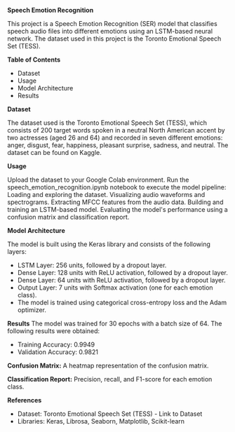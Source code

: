 **Speech Emotion Recognition**

This project is a Speech Emotion Recognition (SER) model that classifies speech audio files into different emotions using an LSTM-based neural network. The dataset used in this project is the Toronto Emotional Speech Set (TESS).

**Table of Contents**

* Dataset
* Usage
* Model Architecture
* Results

**Dataset**

The dataset used is the Toronto Emotional Speech Set (TESS), which consists of 200 target words spoken in a neutral North American accent by two actresses (aged 26 and 64) and recorded in seven different emotions: anger, disgust, fear, happiness, pleasant surprise, sadness, and neutral.
The dataset can be found on Kaggle.

**Usage**

Upload the dataset to your Google Colab environment.
Run the speech_emotion_recognition.ipynb notebook to execute the model pipeline:
Loading and exploring the dataset.
Visualizing audio waveforms and spectrograms.
Extracting MFCC features from the audio data.
Building and training an LSTM-based model.
Evaluating the model's performance using a confusion matrix and classification report.

**Model Architecture**

The model is built using the Keras library and consists of the following layers:

* LSTM Layer: 256 units, followed by a dropout layer.
* Dense Layer: 128 units with ReLU activation, followed by a dropout layer.
* Dense Layer: 64 units with ReLU activation, followed by a dropout layer.
* Output Layer: 7 units with Softmax activation (one for each emotion class).
* The model is trained using categorical cross-entropy loss and the Adam optimizer.

**Results**
The model was trained for 30 epochs with a batch size of 64. The following results were obtained:

* Training Accuracy: 0.9949
* Validation Accuracy: 0.9821

**Confusion Matrix:** A heatmap representation of the confusion matrix.

**Classification Report:** Precision, recall, and F1-score for each emotion class.

**References**
* Dataset: Toronto Emotional Speech Set (TESS) - Link to Dataset
* Libraries: Keras, Librosa, Seaborn, Matplotlib, Scikit-learn

